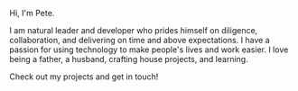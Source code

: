Hi, I'm Pete.

I am natural leader and developer who prides himself on diligence, collaboration, and delivering on time and above expectations. I have a passion for using technology to make people's lives and work easier. I love being a father, a husband, crafting house projects, and learning. 

Check out my projects and get in touch!